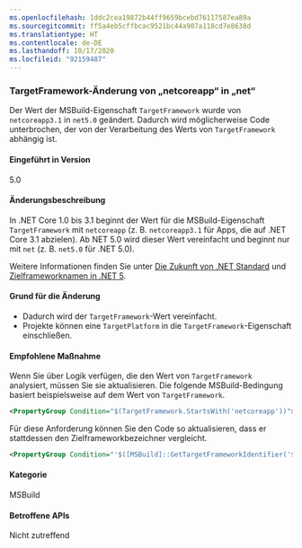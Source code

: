 ```yaml
---
ms.openlocfilehash: 1ddc2cea19872b44ff9659bcebd76117587ea89a
ms.sourcegitcommit: ff5a4eb5cffbcac9521bc44a907a118cd7e8638d
ms.translationtype: HT
ms.contentlocale: de-DE
ms.lasthandoff: 10/17/2020
ms.locfileid: "92159487"
---
```

### <a name="targetframework-change-from-netcoreapp-to-net"></a>TargetFramework-Änderung von „netcoreapp“ in „net“

Der Wert der MSBuild-Eigenschaft `TargetFramework` wurde von `netcoreapp3.1` in `net5.0` geändert. Dadurch wird möglicherweise Code unterbrochen, der von der Verarbeitung des Werts von `TargetFramework` abhängig ist.

#### <a name="version-introduced"></a>Eingeführt in Version

5.0

#### <a name="change-description"></a>Änderungsbeschreibung

In .NET Core 1.0 bis 3.1 beginnt der Wert für die MSBuild-Eigenschaft `TargetFramework` mit `netcoreapp` (z. B. `netcoreapp3.1` für Apps, die auf .NET Core 3.1 abzielen). Ab NET 5.0 wird dieser Wert vereinfacht und beginnt nur mit `net` (z. B. `net5.0` für .NET 5.0).

Weitere Informationen finden Sie unter [Die Zukunft von .NET Standard](https://devblogs.microsoft.com/dotnet/the-future-of-net-standard/) und [Zielframeworknamen in .NET 5](https://github.com/dotnet/designs/blob/main/accepted/2020/net5/net5.md).

#### <a name="reason-for-change"></a>Grund für die Änderung

- Dadurch wird der `TargetFramework`-Wert vereinfacht.
- Projekte können eine `TargetPlatform` in die `TargetFramework`-Eigenschaft einschließen.

#### <a name="recommended-action"></a>Empfohlene Maßnahme

Wenn Sie über Logik verfügen, die den Wert von `TargetFramework` analysiert, müssen Sie sie aktualisieren. Die folgende MSBuild-Bedingung basiert beispielsweise auf dem Wert von `TargetFramework`.

```xml
<PropertyGroup Condition="$(TargetFramework.StartsWith('netcoreapp'))">
```

Für diese Anforderung können Sie den Code so aktualisieren, dass er stattdessen den Zielframeworkbezeichner vergleicht.

```xml
<PropertyGroup Condition="'$([MSBuild]::GetTargetFrameworkIdentifier('$(TargetFramework)'))' == '.NETCoreApp'">
```

#### <a name="category"></a>Kategorie

MSBuild

#### <a name="affected-apis"></a>Betroffene APIs

Nicht zutreffend

<!--

#### Affected APIs

Not detectable via API analysis.

-->
